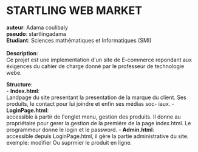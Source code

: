 # STARTLING WEB MARKET
**auteur**: Adama coulibaly<br>
**pseudo**: startlingadama<br>
**Etudiant**: Sciences mathématiques et Informatiques (SMI)<br>
<br>
**Description**: <br>
Ce projet est une implementation d'un site de E-commerce repondant 
aux éxigences du cahier de charge donné par le professeur de technologie webe.<br>

**Structure**:<br>
	- **Index.html**:<br>
		Landpage du site presentant la presentation de la marque du client.
		Ses produits, le contact pour lui joindre et enfin ses médias soc-
		iaux.
	- **LoginPage.html**: <br>
		accessible à partir de l'onglet menu, gestion des produits.
		Il donne au propriétaire pour gerer la gestion de la premiére de la
		page index.html. Le programmeur donne le login et le password.
	- **Admin.html**: <br>
		accessible depuis LoginPage.html, il gère la partie administrative
		du site.
		exemple: modifier Ou suprmier le produit en ligne.

